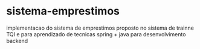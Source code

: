 # sistema-emprestimos
implementacao do sistema de emprestimos proposto no sistema de trainne TQI e para aprendizado de tecnicas spring + java para desenvolvimento backend
